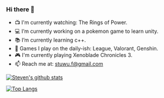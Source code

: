 ### Hi there 👋

- :tv: I'm currently watching: The Rings of Power.
- :computer: I’m currently working on a pokemon game to learn unity.
- :books: I’m currently learning c++.
- :space_invader: Games I play on the daily-ish: League, Valorant, Genshin.
- :video_game: I'm currently playing Xenoblade Chronicles 3.
- :mailbox: Reach me at: stuwu.f@gmail.com

[![Steven's github stats](https://github-readme-stats.vercel.app/api?username=Starato&show_icons=true&theme=synthwave)](https://github.com/Starato/github-readme-stats)

[![Top Langs](https://github-readme-stats.vercel.app/api/top-langs/?username=Starato&layout=compact&theme=synthwave)](https://github.com/Starato/github-readme-stats)
